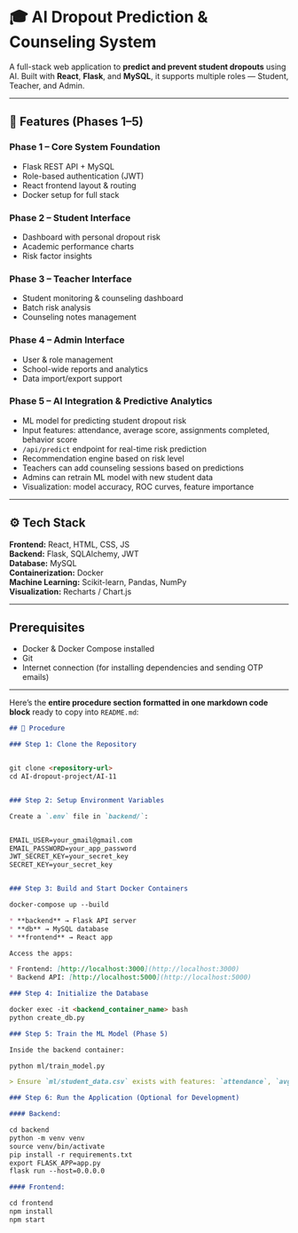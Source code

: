 # 🎓 AI Dropout Prediction & Counseling System

A full-stack web application to **predict and prevent student dropouts** using AI.
Built with **React**, **Flask**, and **MySQL**, it supports multiple roles — Student, Teacher, and Admin.

---

## 🧠 Features (Phases 1–5)

### Phase 1 – Core System Foundation
- Flask REST API + MySQL
- Role-based authentication (JWT)
- React frontend layout & routing
- Docker setup for full stack

### Phase 2 – Student Interface
- Dashboard with personal dropout risk
- Academic performance charts
- Risk factor insights

### Phase 3 – Teacher Interface
- Student monitoring & counseling dashboard
- Batch risk analysis
- Counseling notes management

### Phase 4 – Admin Interface
- User & role management
- School-wide reports and analytics
- Data import/export support

### Phase 5 – AI Integration & Predictive Analytics
- ML model for predicting student dropout risk
- Input features: attendance, average score, assignments completed, behavior score
- `/api/predict` endpoint for real-time risk prediction
- Recommendation engine based on risk level
- Teachers can add counseling sessions based on predictions
- Admins can retrain ML model with new student data
- Visualization: model accuracy, ROC curves, feature importance

---

## ⚙️ Tech Stack

**Frontend:** React, HTML, CSS, JS  
**Backend:** Flask, SQLAlchemy, JWT  
**Database:** MySQL  
**Containerization:** Docker  
**Machine Learning:** Scikit-learn, Pandas, NumPy  
**Visualization:** Recharts / Chart.js  

---



## Prerequisites

- Docker & Docker Compose installed
- Git
- Internet connection (for installing dependencies and sending OTP emails)

---

Here’s the **entire procedure section formatted in one markdown code block** ready to copy into `README.md`:

````markdown
## 📌 Procedure

### Step 1: Clone the Repository


git clone <repository-url>
cd AI-dropout-project/AI-11


### Step 2: Setup Environment Variables

Create a `.env` file in `backend/`:


EMAIL_USER=your_gmail@gmail.com
EMAIL_PASSWORD=your_app_password
JWT_SECRET_KEY=your_secret_key
SECRET_KEY=your_secret_key


### Step 3: Build and Start Docker Containers

docker-compose up --build

* **backend** → Flask API server
* **db** → MySQL database
* **frontend** → React app

Access the apps:

* Frontend: [http://localhost:3000](http://localhost:3000)
* Backend API: [http://localhost:5000](http://localhost:5000)

### Step 4: Initialize the Database

docker exec -it <backend_container_name> bash
python create_db.py

### Step 5: Train the ML Model (Phase 5)

Inside the backend container:

python ml/train_model.py

> Ensure `ml/student_data.csv` exists with features: `attendance`, `avg_score`, `assignments_completed`, `behavior_score`, `dropout`.

### Step 6: Run the Application (Optional for Development)

#### Backend:

cd backend
python -m venv venv
source venv/bin/activate
pip install -r requirements.txt
export FLASK_APP=app.py
flask run --host=0.0.0.0

#### Frontend:

cd frontend
npm install
npm start



